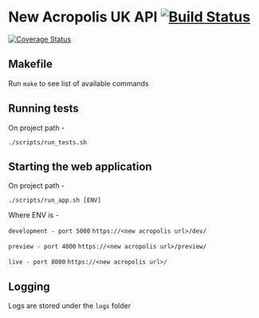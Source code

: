 # New Acropolis UK API  [![Build Status](https://travis-ci.org/NewAcropolis/api.svg?branch=master)](https://travis-ci.org/NewAcropolis/api) 
[![Coverage Status](https://coveralls.io/repos/github/NewAcropolis/api/badge.svg?branch=master)](https://coveralls.io/github/NewAcropolis/api?branch=master)

## Makefile

Run `make` to see list of available commands

## Running tests

On project path -

```shell
./scripts/run_tests.sh
```

## Starting the web application

On project path -

```shell
./scripts/run_app.sh [ENV]
```

Where ENV is -

`development - port 5000`
`https://<new acropolis url>/dev/`

`preview - port 4000`
`https://<new acropolis url>/preview/`

`live - port 8000`
`https://<new acropolis url>/`

## Logging

Logs are stored under the `logs` folder
